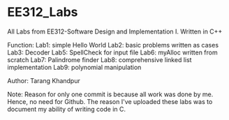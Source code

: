 # EE312_Labs
All Labs from EE312-Software Design and Implementation I. Written in C++

Function: Lab1: simple Hello World
          Lab2: basic problems written as cases
          Lab3: Decoder
          Lab5: SpellCheck for input file
          Lab6: myAlloc written from scratch
          Lab7: Palindrome finder
          Lab8: comprehensive linked list implementation
          Lab9: polynomial manipulation

Author: Tarang Khandpur

Note: Reason for only one commit is because all work was done by me. Hence, no need for Github.
      The reason I've uploaded these labs was to document my ability of writing code in C.
      
